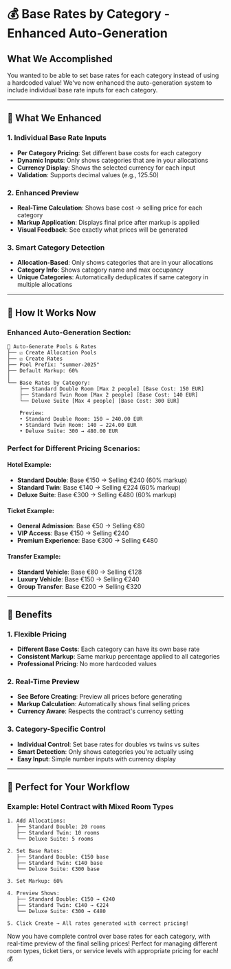 # 💰 **Base Rates by Category - Enhanced Auto-Generation**

## **What We Accomplished**

You wanted to be able to set base rates for each category instead of using a hardcoded value! We've now enhanced the auto-generation system to include individual base rate inputs for each category.

---

## **🔧 What We Enhanced**

### **1. Individual Base Rate Inputs**
- **Per Category Pricing**: Set different base costs for each category
- **Dynamic Inputs**: Only shows categories that are in your allocations
- **Currency Display**: Shows the selected currency for each input
- **Validation**: Supports decimal values (e.g., 125.50)

### **2. Enhanced Preview**
- **Real-Time Calculation**: Shows base cost → selling price for each category
- **Markup Application**: Displays final price after markup is applied
- **Visual Feedback**: See exactly what prices will be generated

### **3. Smart Category Detection**
- **Allocation-Based**: Only shows categories that are in your allocations
- **Category Info**: Shows category name and max occupancy
- **Unique Categories**: Automatically deduplicates if same category in multiple allocations

---

## **🎯 How It Works Now**

### **Enhanced Auto-Generation Section:**
```
🚀 Auto-Generate Pools & Rates
├── ☑️ Create Allocation Pools
├── ☑️ Create Rates
├── Pool Prefix: "summer-2025"
├── Default Markup: 60%
│
└── Base Rates by Category:
    ├── Standard Double Room [Max 2 people] [Base Cost: 150 EUR]
    ├── Standard Twin Room [Max 2 people] [Base Cost: 140 EUR]
    └── Deluxe Suite [Max 4 people] [Base Cost: 300 EUR]
    
    Preview:
    • Standard Double Room: 150 → 240.00 EUR
    • Standard Twin Room: 140 → 224.00 EUR
    • Deluxe Suite: 300 → 480.00 EUR
```

### **Perfect for Different Pricing Scenarios:**

#### **Hotel Example:**
- **Standard Double**: Base €150 → Selling €240 (60% markup)
- **Standard Twin**: Base €140 → Selling €224 (60% markup)
- **Deluxe Suite**: Base €300 → Selling €480 (60% markup)

#### **Ticket Example:**
- **General Admission**: Base €50 → Selling €80
- **VIP Access**: Base €150 → Selling €240
- **Premium Experience**: Base €300 → Selling €480

#### **Transfer Example:**
- **Standard Vehicle**: Base €80 → Selling €128
- **Luxury Vehicle**: Base €150 → Selling €240
- **Group Transfer**: Base €200 → Selling €320

---

## **🚀 Benefits**

### **1. Flexible Pricing**
- **Different Base Costs**: Each category can have its own base rate
- **Consistent Markup**: Same markup percentage applied to all categories
- **Professional Pricing**: No more hardcoded values

### **2. Real-Time Preview**
- **See Before Creating**: Preview all prices before generating
- **Markup Calculation**: Automatically shows final selling prices
- **Currency Aware**: Respects the contract's currency setting

### **3. Category-Specific Control**
- **Individual Control**: Set base rates for doubles vs twins vs suites
- **Smart Detection**: Only shows categories you're actually using
- **Easy Input**: Simple number inputs with currency display

---

## **🎯 Perfect for Your Workflow**

### **Example: Hotel Contract with Mixed Room Types**
```
1. Add Allocations:
   ├── Standard Double: 20 rooms
   ├── Standard Twin: 10 rooms
   └── Deluxe Suite: 5 rooms

2. Set Base Rates:
   ├── Standard Double: €150 base
   ├── Standard Twin: €140 base
   └── Deluxe Suite: €300 base

3. Set Markup: 60%

4. Preview Shows:
   ├── Standard Double: €150 → €240
   ├── Standard Twin: €140 → €224
   └── Deluxe Suite: €300 → €480

5. Click Create → All rates generated with correct pricing!
```

Now you have complete control over base rates for each category, with real-time preview of the final selling prices! Perfect for managing different room types, ticket tiers, or service levels with appropriate pricing for each! 💰
